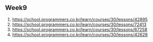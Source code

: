 Week9
---
1. https://school.programmers.co.kr/learn/courses/30/lessons/42895
2. https://school.programmers.co.kr/learn/courses/30/lessons/72413
3. https://school.programmers.co.kr/learn/courses/30/lessons/67258 
4. https://school.programmers.co.kr/learn/courses/30/lessons/42628  
